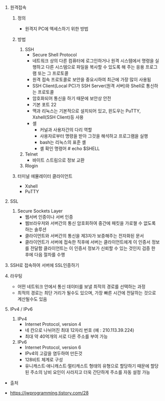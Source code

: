 1. 원격접속 
    1. 정의
        - 원격지 PC에 액세스하기 위한 방법
    2. 방법    
        1. SSH
           - Secure Shell Protocol
           - 네트워크 상의 다른 컴퓨터에 로그인하거나 원격 시스템에서 명령을 실행하고 
             다른 시스템으로 파일을 복사할 수 있도록 해 주는 응용 프로그램 또는 그 프로토콜
           - 원격 접속 프로토콜로 보안을 중요시하여 최근에 가장 많이 사용됨
           - SSH Client(Local PC)가 SSH Server(원격 서버)와 Shell로 통신하는 프로토콜
           - 암호화되어 통신을 하기 때문에 보안상 안전
           - 기본 포트 22
           - 맥과 리눅스는 기본적으로 설치되어 있고, 윈도우는 PuTTY, Xshell(SSH Client)등 사용
           - 셸
               - 커널과 사용자간의 다리 역할
               - 사용자로부터 명령을 받아 그것을 해석하고 프로그램을 실행
               - bash는 리눅스의 표준 셸
               - 셸 확인 명령어 # echo $SHELL
        2. Telnet
            - 바이트 스트림으로 정보 교환
        3. Rlogin        
        
    3. 터미널 에뮬레이터 클라이언트
       - Xshell
       - PuTTY
2. SSL
    1. Secure Sockets Layer
        - 웹서버 인증이나 서버 인증
        - 웹브라우저와 서버간의 통신 암호회하여 중간에 패킷을 가로챌 수 없도록 하는 솔루션
        - 클라이언트와 서버간의 통신을 제3자가 보증해주는 전자화된 문서
        - 클라이언트가 서버에 접속한 직후에 서버는 클라이언트에게 이 인증서 정보를 전달함
           클라이언트는 이 인증서 정보가 신뢰할 수 있는 것인지 검증 한 후에 다음 절차를 수행
           
3. SSH로 접속하여 서버에 SSL인증하기

4. 라우팅
    - 어떤 네트워크 안에서 통신 데이터를 보낼 최적의 경로를 선택하는 과정
    - 최적의 경로는 최단 거리가 될수도 있으며, 가장 빠른 시간에 전달하는 것으로 계산될수도 있음

5. IPv4 / IPv6
    1. IPv4
        - Internet Protocol, version 4
        - 네 칸으로 나뉘어진 최대 12자리 번호 (예 : 210.113.39.224)
        - 최대 약 40억개의 서로 다른 주소를 부여 가능
    2. IPv6
        - Internet Protocol, version 6 
        - IPv4의 고갈을 염두하여 만든것
        - 128비트 체계로 구성
        - 유니캐스트·애니캐스트·멀티캐스트 형태의 유형으로 할당하기 때문에 할당된 주소의 낭비 요인이 사라지고 더욱 간단하게 주소를 자동 설정 가능

* 출처 
- https://jwprogramming.tistory.com/28
          